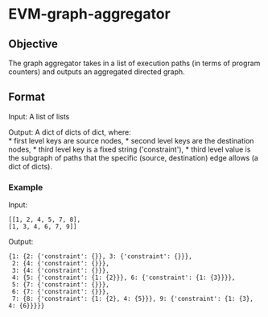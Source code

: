 # EVM-graph-aggregator

## Objective
The graph aggregator takes in a list of execution paths (in terms of program counters) and outputs an aggregated directed graph. 

## Format
Input: A list of lists

Output: A dict of dicts of dict, where: <br>
    * first level keys are source nodes, 
    * second level keys are the destination nodes,
    * third level key is a fixed string ('constraint'),
    * third level value is the subgraph of paths that the specific (source, destination) edge allows (a dict of dicts).  


### Example 
Input: 
```
[[1, 2, 4, 5, 7, 8], 
[1, 3, 4, 6, 7, 9]]
```

Output: 
```
{1: {2: {'constraint': {}}, 3: {'constraint': {}}},
 2: {4: {'constraint': {}}},
 3: {4: {'constraint': {}}},
 4: {5: {'constraint': {1: {2}}}, 6: {'constraint': {1: {3}}}},
 5: {7: {'constraint': {}}},
 6: {7: {'constraint': {}}},
 7: {8: {'constraint': {1: {2}, 4: {5}}}, 9: {'constraint': {1: {3}, 4: {6}}}}}
 ```